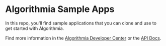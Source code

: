 # Algorithmia Sample Apps

In this repo, you'll find sample applications that you can clone and use to get started with Algorithmia.

Find more information in the [Algorithmia Developer Center](http://developers.algorithmia.com) or the [API Docs](http://docs.algorithmia.com/).

